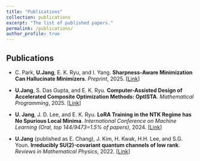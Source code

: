 ```yaml
---
title: "Publications"
collection: publications
excerpt: "The list of published papers."
permalink: /publications/
author_profile: true
---
```


Publications
-----

- C. Park, **U.Jang**, E. K. Ryu, and I. Yang. **Sharpness-Aware Minimization Can Hallucinate Minimizers**. _Preprint_, 2025. [[Link](https://arxiv.org/abs/2509.21818)]

- **U.Jang**, S. Das Gupta, and E. K. Ryu. **Computer-Assisted Design of Accelerated Composite Optimization Methods: OptISTA**. _Mathematical Programming_, 2025. [[Link](https://link.springer.com/content/pdf/10.1007/s10107-025-02258-5.pdf)]

- **U. Jang**, J. D. Lee, and E. K. Ryu. **LoRA Training in the NTK Regime has No Spurious Local Minima**. _International Conference on Machine Learning (Oral, top 144/9473=1.5% of papers)_, 2024. [[Link](https://proceedings.mlr.press/v235/jang24d.html)]

- **U.Jang** (published as E. Chang), J. Kim, H. Kwak, H.H. Lee, and S.G. Youn. **Irreducibly SU(2)-covariant quantum channels of low rank**. _Reviews in Mathematical Physics_, 2022. [[Link](https://www.worldscientific.com/doi/abs/10.1142/S0129055X22500210?srsltid=AfmBOopnfjjS99VgaX6Vjuly6eo-y8I-uid-j1PHVzmae_VE0ozoTH3t)]

 

